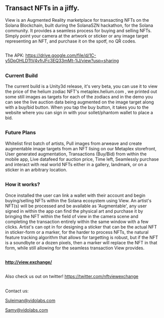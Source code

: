 ## Transact NFTs in a jiffy.

View is an Augmented Reality marketplace for transacting NFTs on the Solana Blockchain, built during the SolanaSZN hackathon, for the Solana community. It provides a seamless process for buying and selling NFTs. Simply point your camera at the artwork or sticker or any image target representing an NFT, and purchase it on the spotf, no QR codes.

##

The APK: https://drive.google.com/file/d/1C-y5DpOHLDTtV4vfrJFc3EQ33mMt-1iJ/view?usp=sharing
##

### Current Build

The current build is a Unity3d release, it's very beta, you can use it to view the price of the helium zodiac NFT's metaplex.helium.com , we printed out some still images as targets for each of the zodiacs and in the demo you can see the live auction data being augmented on the image target along with a buy/bid button. When you tap the buy button, it takes you to the website where you can sign in with your sollet/phantom wallet to place a bid.

##

### Future Plans
  
  Whitelist first batch of artists,
  Pull images from arweave and create augmentable image targets from an NFT lising on our Metaplex storefront,
  User generated augmentation,
  Transactions (Buy/Bid) from within the mobile app,
  Live datafeed for auction price,
  Time left,
  Seamlessly purchase and interact with real world NFTs either in a gallery, landmark, or on a sticker in an arbitrary location.

##

### How it works? 

Once installed the user can link a wallet with their account and begin buying/selling NFTs within the Solana ecosystem using View. An artist's NFT(s) will be processed and be available as 'Augmentable', any user signed in within the app can find the physical art and purchase it by bringing the NFT within the field of view in the camera scene and completing the transaction entirely within the same window with a few clicks. Artist's can opt in for designing a sticker that can be the actual NFT in sticker-form or a marker, for the harder to process NFTs, the natural feature tracking algorithm that allows for targetting is robust, but if the NFT is a soundbyte or a dozen pixels, then a marker will replace the NFT in that form, while still allowing for the seamless transaction View provides. 

##

#### http://view.exchange/

##

Also check us out on twitter!
https://twitter.com/nftviewexchange

##
Contact us:

Suleiman@vidolabs.com

Samy@vidolabs.com
